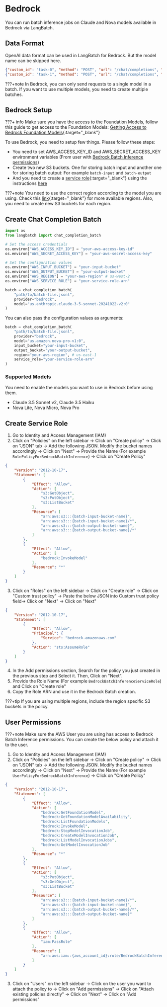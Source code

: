 # Bedrock

You can run batch inference jobs on Claude and Nova models available in Bedrock via LangBatch.

## Data Format

OpenAI data format can be used in LangBatch for Bedrock. But the model name can be skipped here.

```json
{"custom_id": "task-0", "method": "POST", "url": "/chat/completions", "body": {"messages": [{"role": "system", "content": "You are an AI assistant that helps people find information."}, {"role": "user", "content": "When was Microsoft founded?"}]}}
{"custom_id": "task-1", "method": "POST", "url": "/chat/completions", "body": {"messages": [{"role": "system", "content": "You are an AI assistant that helps people find information."}, {"role": "user", "content": "When was the first XBOX released?"}]}}
```

???+note
    In Bedrock, you can only send requests to a single model in a batch. If you want to use multiple models, you need to create multiple batches.

## Bedrock Setup

???+ info
    Make sure you have the access to the Foundation Models, follow this guide to get access to the Foundation Models: [Getting Access to Bedrock Foundation Models](https://docs.aws.amazon.com/bedrock/latest/userguide/model-access.html){:target="_blank"}

To use Bedrock, you need to setup few things. Please follow these steps:

- You need to set AWS_ACCESS_KEY_ID and AWS_SECRET_ACCESS_KEY environment variables (From user with [Bedrock Batch Inference permissions](#user-permissions))
- Create two new S3 buckets. One for storing batch input and another one for storing batch output: For example `batch-input` and `batch-output`
- And you need to create a [service role](https://docs.aws.amazon.com/bedrock/latest/userguide/batch-iam-sr.html){:target="_blank"} using the instructions [here](#create-service-role)

???+note
    You need to use the correct region according to the model you are using. Check this [link](https://docs.aws.amazon.com/bedrock/latest/userguide/batch-inference-supported.html){:target="_blank"} for more available regions. Also, you need to create new S3 buckets for each region.

## Create Chat Completion Batch

```python
import os
from langbatch import chat_completion_batch

# Set the access credentials
os.environ["AWS_ACCESS_KEY_ID"] = "your-aws-access-key-id"
os.environ["AWS_SECRET_ACCESS_KEY"] = "your-aws-secret-access-key"

# Set the configuration values
os.environ["AWS_INPUT_BUCKET"] = "your-input-bucket"
os.environ["AWS_OUTPUT_BUCKET"] = "your-output-bucket"
os.environ["AWS_REGION"] = "your-aws-region" # us-west-2
os.environ["AWS_SERVICE_ROLE"] = "your-service-role-arn"

batch = chat_completion_batch(
    "path/to/batch-file.jsonl", 
    provider="bedrock",
    model="us.anthropic.claude-3-5-sonnet-20241022-v2:0"
)
```

You can also pass the configuration values as arguments:

```python
batch = chat_completion_batch(
    "path/to/batch-file.jsonl", 
    provider="bedrock",
    model="us.amazon.nova-pro-v1:0",
    input_bucket="your-input-bucket",
    output_bucket="your-output-bucket",
    region="your-aws-region", # us-east-1
    service_role="your-service-role-arn"
)
```

### Supported Models
You need to enable the models you want to use in Bedrock before using them. 

- Claude 3.5 Sonnet v2, Claude 3.5 Haiku
- Nova Lite, Nova Micro, Nova Pro

## Create Service Role

1. Go to Identity and Access Management (IAM)
2. Click on "Policies" on the left sidebar -> Click on "Create policy" -> Click on "JSON" tab -> Add the following JSON. Modify the bucket names accordingly -> Click on "Next" -> Provide the Name (For example `RolePolicyForBedrockBatchInference`) -> Click on "Create Policy"
```json
{
    "Version": "2012-10-17",
    "Statement": [
        {
            "Effect": "Allow",
            "Action": [
                "s3:GetObject",
                "s3:PutObject",
                "s3:ListBucket"
            ],
            "Resource": [
                "arn:aws:s3:::{batch-input-bucket-name}",
                "arn:aws:s3:::{batch-input-bucket-name}/*",
                "arn:aws:s3:::{batch-output-bucket-name}",
                "arn:aws:s3:::{batch-output-bucket-name}/*"
            ]
        },
        {
            "Effect": "Allow",
            "Action": [
                "bedrock:InvokeModel"
            ],
            "Resource": "*"
        }
    ]
}
```
3. Click on "Roles" on the left sidebar -> Click on "Create role" -> Click on "Custom trust policy" -> Paste the below JSON into Custom trust policy field-> Click on "Next" -> Click on "Next"
```json
{
    "Version": "2012-10-17",
    "Statement": [
        {
            "Effect": "Allow",
            "Principal": {
                "Service": "bedrock.amazonaws.com"
            },
            "Action": "sts:AssumeRole"
        }
    ]
}
```
4. In the Add permissions section, Search for the policy you just created in the previous step and Select it. Then, Click on "Next".
5. Provide the Role Name (For example `BedrockBatchInferenceServiceRole`) and Click on "Create role"
6. Copy the Role ARN and use it in the Bedrock Batch creation.

???+tip
    If you are using multiple regions, include the region specific S3 buckets in the policy.

## User Permissions
???+note
    Make sure the AWS User you are using has access to Bedrock Batch Inference permissions. You can create the below policy and attach it to the user.

1. Go to Identity and Access Management (IAM)
2. Click on "Policies" on the left sidebar -> Click on "Create policy" -> Click on "JSON" tab -> Add the following JSON. Modify the bucket names accordingly -> Click on "Next" -> Provide the Name (For example `UserPolicyForBedrockBatchInference`) -> Click on "Create Policy"
```json
{
    "Version": "2012-10-17",
    "Statement": [
        {
            "Effect": "Allow",
            "Action": [
                "bedrock:GetFoundationModel",
                "bedrock:GetFoundationModelAvailability",
                "bedrock:ListFoundationModels",
                "bedrock:InvokeModel",
                "bedrock:StopModelInvocationJob",
                "bedrock:CreateModelInvocationJob",
                "bedrock:ListModelInvocationJobs",
                "bedrock:GetModelInvocationJob"
            ],
            "Resource": "*"
        },
        {
            "Effect": "Allow",
            "Action": [
                "s3:PutObject",
                "s3:GetObject",
                "s3:ListBucket"
            ],
            "Resource": [
                "arn:aws:s3:::{batch-input-bucket-name}/*",
                "arn:aws:s3:::{batch-input-bucket-name}",
                "arn:aws:s3:::{batch-output-bucket-name}/*",
                "arn:aws:s3:::{batch-output-bucket-name}"
            ]
        },
        {
            "Effect": "Allow",
            "Action": [
                "iam:PassRole"
            ],
            "Resource": [
                "arn:aws:iam::{aws_account_id}:role/BedrockBatchInferenceServiceRole"
            ]
        }
    ]
}
```
3. Click on "Users" on the left sidebar -> Click on the user you want to attach the policy to -> Click on "Add permissions" -> Click on "Attach existing policies directly" -> Click on "Next" -> Click on "Add permissions"